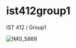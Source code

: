 # ist412group1
IST 412 / Group1

![IMG_5869](https://user-images.githubusercontent.com/70276751/136287706-08441b6c-d518-4e0f-a915-49a0704737c8.jpg)